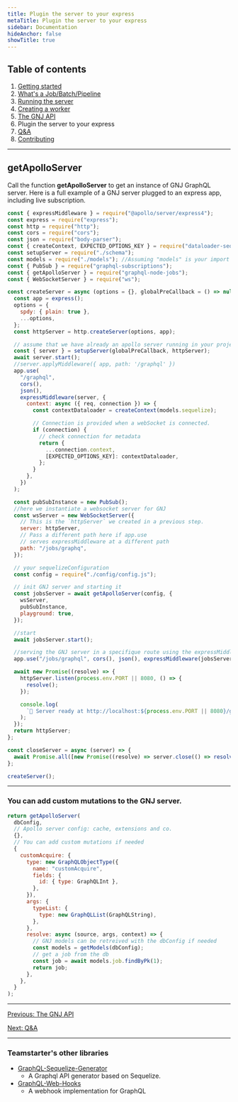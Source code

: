 ```yaml
---
title: Plugin the server to your express
metaTitle: Plugin the server to your express
sidebar: Documentation
hideAnchor: false
showTitle: true
---
```


## Table of contents

1. [Getting started](index.md)
2. [What's a Job/Batch/Pipeline](02_Whats_a_Job_Batch_Pipeline.md)
3. [Running the server](03_Running_the_server.md)
4. [Creating a worker](04_Creating_a_worker.md)
5. [The GNJ API](05_The_GNJ_API.md)
6. Plugin the server to your express
7. [Q&A](07_Q%26A.md)
8. [Contributing](08_Contributing.md)

---

## getApolloServer

Call the function **getApolloServer** to get an instance of GNJ GraphQL server.
Here is a full example of a GNJ server plugged to an express app, including live subscription.

```javascript
const { expressMiddleware } = require("@apollo/server/express4");
const express = require("express");
const http = require("http");
const cors = require("cors");
const json = require("body-parser");
const { createContext, EXPECTED_OPTIONS_KEY } = require("dataloader-sequelize");
const setupServer = require("./schema");
const models = require("./models"); //Assuming "models" is your import of the Sequelize models folder, initialized by Sequelize-Cli
const { PubSub } = require("graphql-subscriptions");
const { getApolloServer } = require("graphql-node-jobs");
const { WebSocketServer } = require("ws");

const createServer = async (options = {}, globalPreCallback = () => null) => {
  const app = express();
  options = {
    spdy: { plain: true },
    ...options,
  };
  const httpServer = http.createServer(options, app);

  // assume that we have already an apollo server running in your project
  const { server } = setupServer(globalPreCallback, httpServer);
  await server.start();
  //server.applyMiddleware({ app, path: '/graphql' })
  app.use(
    "/graphql",
    cors(),
    json(),
    expressMiddleware(server, {
      context: async ({ req, connection }) => {
        const contextDataloader = createContext(models.sequelize);

        // Connection is provided when a webSocket is connected.
        if (connection) {
          // check connection for metadata
          return {
            ...connection.context,
            [EXPECTED_OPTIONS_KEY]: contextDataloader,
          };
        }
      },
    })
  );

  const pubSubInstance = new PubSub();
  //here we instantiate a websocket server for GNJ
  const wsServer = new WebSocketServer({
    // This is the `httpServer` we created in a previous step.
    server: httpServer,
    // Pass a different path here if app.use
    // serves expressMiddleware at a different path
    path: "/jobs/graphq",
  });

  // your sequelizeConfiguration
  const config = require("./config/config.js");

  // init GNJ server and starting it
  const jobsServer = await getApolloServer(config, {
    wsServer,
    pubSubInstance,
    playground: true,
  });

  //start
  await jobsServer.start();

  //serving the GNJ server in a specifique route using the expressMiddleware
  app.use("/jobs/graphql", cors(), json(), expressMiddleware(jobsServer, {}));

  await new Promise((resolve) => {
    httpServer.listen(process.env.PORT || 8080, () => {
      resolve();
    });

    console.log(
      `🚀 Server ready at http://localhost:${process.env.PORT || 8080}/graphql`
    );
  });
  return httpServer;
};

const closeServer = async (server) => {
  await Promise.all([new Promise((resolve) => server.close(() => resolve()))]);
};

createServer();
```

---

### You can add custom mutations to the GNJ server.

```javascript
return getApolloServer(
  dbConfig,
  // Apollo server config: cache, extensions and co.
  {},
  // You can add custom mutations if needed
  {
    customAcquire: {
      type: new GraphQLObjectType({
        name: "customAcquire",
        fields: {
          id: { type: GraphQLInt },
        },
      }),
      args: {
        typeList: {
          type: new GraphQLList(GraphQLString),
        },
      },
      resolve: async (source, args, context) => {
        // GNJ models can be retreived with the dbConfig if needed
        const models = getModels(dbConfig);
        // get a job from the db
        const job = await models.job.findByPk(1);
        return job;
      },
    },
  }
);
```

---

[Previous: The GNJ API](05_The_GNJ_API.md)

[Next: Q&A](07_Q%26A.md)

---

### Teamstarter's other libraries

- [GraphQL-Sequelize-Generator](https://teamstarter.github.io/GSG-documentation/)
  - A Graphql API generator based on Sequelize.
- [GraphQL-Web-Hooks](https://teamstarter.github.io/GWH-documentation/)
  - A webhook implementation for GraphQL
